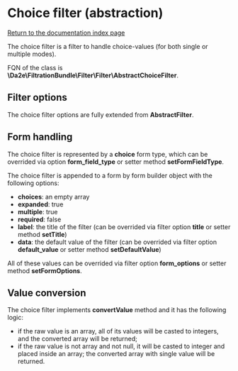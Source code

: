 # Choice filter (abstraction)

[Return to the documentation index page](index.md)

The choice filter is a filter to handle choice-values (for both single or multiple modes).

FQN of the class is **\Da2e\FiltrationBundle\Filter\Filter\AbstractChoiceFilter**.

## Filter options

The choice filter options are fully extended from **AbstractFilter**.

## Form handling

The choice filter is represented by a **choice** form type, which can be overrided via option **form_field_type** or setter method **setFormFieldType**.

The choice filter is appended to a form by form builder object with the following options:

- **choices**: an empty array
- **expanded**: true
- **multiple**: true
- **required**: false
- **label**: the title of the filter (can be overrided via filter option **title** or setter method **setTitle**)
- **data**: the default value of the filter (can be overrided via filter option **default_value** or setter method **setDefaultValue**)

All of these values can be overrided via filter option **form_options** or setter method **setFormOptions**.

## Value conversion

The choice filter implements **convertValue** method and it has the following logic:

- if the raw value is an array, all of its values will be casted to integers, and the converted array will be returned;
- if the raw value is not array and not null, it will be casted to integer and placed inside an array; the converted array with single value will be returned.
